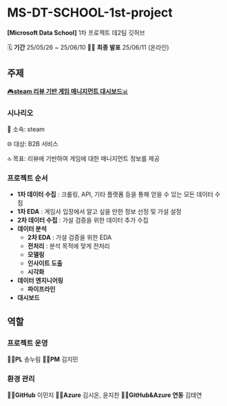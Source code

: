 # MS-DT-SCHOOL-1st-project
**[Microsoft Data School]**
1차 프로젝트 데2팀 깃허브

🗓️ **기간** 25/05/26 ~ 25/06/10 🧑‍🏫 **최종 발표** 25/06/11 (온라인)

## 주제
<u>🎮**steam 리뷰 기반 게임 매니지먼트 대시보드**📊</u>

### 시나리오
🏢 소속: steam

🌐 대상: B2B 서비스

🔝 목표: 리뷰에 기반하여 게임에 대한 매니지먼트 정보를 제공

### 프로젝트 순서
* **1차 데이터 수집** : 크롤링, API, 기타 플랫폼 등을 통해 얻을 수 있는 모든 데이터 수짐
* **1차 EDA** : 게임사 입장에서 알고 싶을 만한 정보 선정 및 가설 설정
* **2차 데이터 수집** : 가설 검증을 위한 데이터 추가 수집
* **데이터 분석**
  * **2차 EDA** : 가설 검증을 위한 EDA
  * **전처리** : 분석 목적에 맞게 전처리
  * **모델링**
  * **인사이트 도출**
  * **시각화**
* **데이터 엔지니어링**
  * **파이프라인**
* **대시보드**

## 역할
### 프로젝트 운영
👩‍🎓**PL** 송누림
👨‍🎓**PM** 김지민

### 환경 관리
👩‍💻**GitHub** 이민지
👨‍💻**Azure** 김시온, 윤지찬
👩‍💻**GitHub&Azure 연동** 김태연
